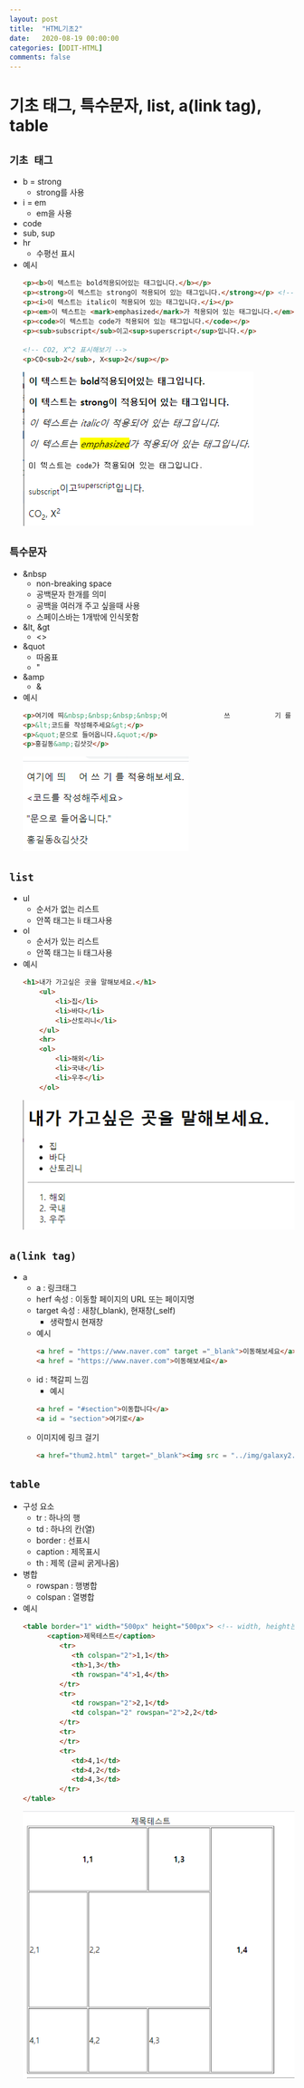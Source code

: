 ```yaml
---
layout: post
title:  "HTML기초2"
date:   2020-08-19 00:00:00
categories: [DDIT-HTML]
comments: false
---
```


# 기초 태그, 특수문자, list, a(link tag), table

## `기초 태그`
- b = strong
    - strong를 사용
- i = em
    - em을 사용
- code
- sub, sup
- hr
    - 수평선 표시
- 예시
    ```html
    <p><b>이 텍스트는 bold적용되어있는 태그입니다.</b></p>
    <p><strong>이 텍스트는 strong이 적용되어 있는 태그입니다.</strong></p> <!-- strong태그를 더 많이씀 -->
    <p><i>이 텍스트는 italic이 적용되어 있는 태그입니다.</i></p>
    <p><em>이 텍스트는 <mark>emphasized</mark>가 적용되어 있는 태그입니다.</em></p> <!-- em태그를 더 많이씀 -->
    <p><code>이 텍스트는 code가 적용되어 있는 태그입니다.</code></p>
    <p><sub>subscript</sub>이고<sup>superscript</sup>입니다.</p>
		
    <!-- CO2, X^2 표시해보기 -->
    <p>CO<sub>2</sub>, X<sup>2</sup></p>
    ```
    ![결과](/img/0819/1.PNG)
            
## `특수문자`
- &nbsp 
    - non-breaking space    
    - 공백문자 한개를 의미
    - 공백을 여러개 주고 싶을때 사용
    - 스페이스바는 1개밖에 인식못함
- &lt, &gt
    - <>
- &quot
    - 따옴표
    - "
- &amp
    - &     
- 예시
    ```html
    <p>여기에 띄&nbsp;&nbsp;&nbsp;&nbsp;어              쓰           기 를 적용해보세요.</p>
    <p>&lt;코드를 작성해주세요&gt;</p>
    <p>&quot;문으로 들어옵니다.&quot;</p>
    <p>홍길동&amp;김삿갓</p>
    ```
    ![결과](/img/0819/2.PNG)

## `list`
- ul
    - 순서가 없는 리스트
    - 안쪽 태그는 li 태그사용
- ol
    - 순서가 있는 리스트
    - 안쪽 태그는 li 태그사용
- 예시
    ```html
    <h1>내가 가고싶은 곳을 말해보세요.</h1>
    	<ul>
    		<li>집</li>
    		<li>바다</li>
    		<li>산토리니</li>
    	</ul>
    	<hr>
    	<ol>
    		<li>해외</li>
    		<li>국내</li>
    		<li>우주</li>
    	</ol>
    ```
    ![결과](/img/0819/3.PNG)         
    
## `a(link tag)`
- a
    - a : 링크태그
    - herf 속성 : 이동할 페이지의 URL 또는 페이지명
    - target 속성 : 새창(_blank), 현재창(_self)
        - 생략할시 현재창 
    - 예시
        ```html
        <a href = "https://www.naver.com" target ="_blank">이동해보세요</a>
        <a href = "https://www.naver.com">이동해보세요</a>
        ```   
    - id : 책갈피 느낌
        - 예시    
        ```html
        <a href = "#section">이동합니다</a>
        <a id = "section">여기로</a>
        ```                   
    - 이미지에 링크 걸기
        ```html
        <a href="thum2.html" target="_blank"><img src = "../img/galaxy2.jpg" alt = "우주사진2" width = "300px" height = "300px"></a>
        ```
## `table`
- 구성 요소
    - tr : 하나의 행
    - td : 하나의 칸(열)
    - border : 선표시
    - caption : 제목표시
    - th : 제목 (글씨 굵게나옴)
- 병합
    - rowspan : 행병합
    - colspan : 열병합
- 예시
    ```html
    <table border="1" width="500px" height="500px"> <!-- width, height는 css에서 정하기 -->
          <caption>제목테스트</caption>
    		 <tr>
    		 	<th colspan="2">1,1</th>
    		 	<th>1,3</th>
    		 	<th rowspan="4">1,4</th>
    		 </tr>
    		 <tr>
    		 	<td rowspan="2">2,1</td>
    		 	<td colspan="2" rowspan="2">2,2</td>
    		 </tr>
    		 <tr>
    		 </tr>
    		 <tr>
    		 	<td>4,1</td>
    		 	<td>4,2</td>
    		 	<td>4,3</td>
    		 </tr>
    </table>
    ```
    ![결과](/img/0819/5.PNG)        